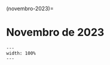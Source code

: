 (novembro-2023)=

# Novembro de 2023

```{figure} ../imagens/calendario/2023/calendario-2023-11.svg
---
width: 100%
---
```

